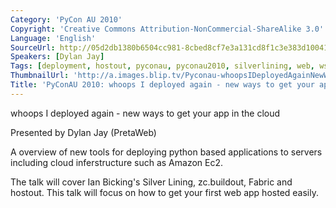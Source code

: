 ```yaml
---
Category: 'PyCon AU 2010'
Copyright: 'Creative Commons Attribution-NonCommercial-ShareAlike 3.0'
Language: 'English'
SourceUrl: http://05d2db1380b6504cc981-8cbed8cf7e3a131cd8f1c3e383d10041.r93.cf2.rackcdn.com/pycon-au-2010/469_pyconau-2010-whoops-i-deployed-again-new-ways-to-get-your-app-in-the-cloud.flv
Speakers: [Dylan Jay]
Tags: [deployment, hostout, pyconau, pyconau2010, silverlining, web, wsgi, zc.buildout]
ThumbnailUrl: 'http://a.images.blip.tv/Pyconau-whoopsIDeployedAgainNewWaysToGetYourAppInTheCloud589.png'
Title: 'PyConAU 2010: whoops I deployed again - new ways to get your app in the cloud'
---
```

whoops I deployed again - new ways to get your app in the cloud

Presented by Dylan Jay (PretaWeb)

A overview of new tools for deploying python based applications to servers
including cloud inferstructure such as Amazon Ec2.

The talk will cover Ian Bicking's Silver Lining, zc.buildout, Fabric and
hostout. This talk will focus on how to get your first web app hosted easily.

